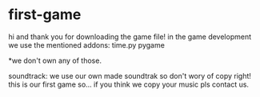# first-game
hi and thank you for downloading the game file!
in the game development we use the mentioned addons:
time.py
pygame

*we don't own any of those.

soundtrack:
we use our own made soundtrak so don't wory of copy right!
this is our first game so...
if you think we copy your music pls contact us.
